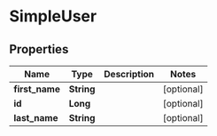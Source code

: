 
# SimpleUser

## Properties
Name | Type | Description | Notes
------------ | ------------- | ------------- | -------------
**first_name** | **String** |  |  [optional]
**id** | **Long** |  |  [optional]
**last_name** | **String** |  |  [optional]




